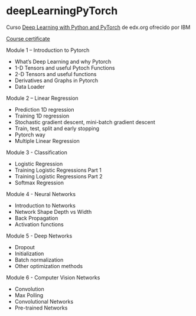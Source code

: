 # deepLearningPyTorch
Curso [Deep Learning with Python and PyTorch](https://www.edx.org/es/course/deep-learning-with-python-and-pytorch) de edx.org ofrecido por IBM

[Course certificate](https://courses.edx.org/certificates/802f8c09b93a498da6a1e4b9f1edc33d)

Module 1 – Introduction to Pytorch

- What’s Deep Learning and why Pytorch
- 1-D Tensors and useful Pytoch Functions
- 2-D Tensors and useful functions
- Derivatives and Graphs in Pytorch
- Data Loader

Module 2 – Linear Regression

- Prediction 1D regression
- Training 1D regression
- Stochastic gradient descent, mini-batch gradient descent
- Train, test, split and early stopping
- Pytorch way
- Multiple Linear Regression

Module 3 - Classification

- Logistic Regression
- Training Logistic Regressions Part 1
- Training Logistic Regressions Part 2
- Softmax Regression

Module 4 - Neural Networks

- Introduction to Networks
- Network Shape Depth vs Width
- Back Propagation
- Activation functions

Module 5 - Deep Networks

- Dropout
- Initialization
- Batch normalization
- Other optimization methods

Module 6 - Computer Vision Networks

- Convolution
- Max Polling
- Convolutional Networks
- Pre-trained Networks


